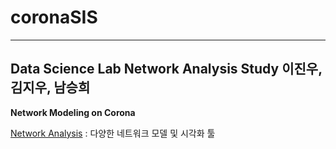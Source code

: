 # coronaSIS
---
Data Science Lab
Network Analysis Study
이진우, 김지우, 남승희
---
**Network Modeling on Corona**

[Network Analysis](https://www.notion.so/Network-Analysis-c36b0e2c19ed4e3d865aa8c94a11b88e) : 다양한 네트워크 모델 및 시각화 툴 
